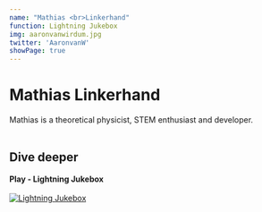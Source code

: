 ```yaml
---
name: "Mathias <br>Linkerhand"
function: Lightning Jukebox
img: aaronvanwirdum.jpg
twitter: 'AaronvanW'
showPage: true
---
```


# Mathias Linkerhand
 
Mathias is a theoretical physicist, STEM enthusiast and developer.
<br><br>

## Dive deeper


<div class="grid grid-cols-2 gap-5">
<div class="p-3 my-2">

**Play - Lightning Jukebox**  <br><br>
[![Lightning Jukebox](/2022/content/mathias1.png)](https://jb.btc-ln.net/)
</div>

</div>

<br>




